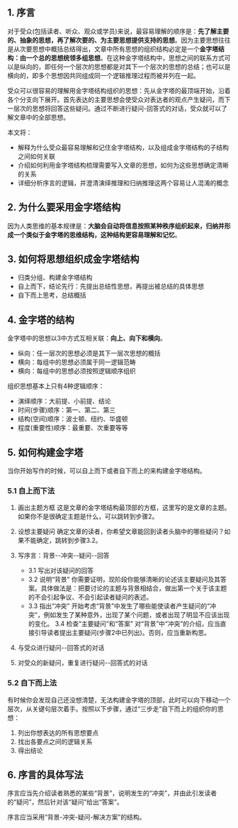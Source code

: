 ## 1. 序言
对于受众(包括读者、听众、观众或学员)来说，最容易理解的顺序是：**先了解主要的、抽象的思想，再了解次要的、为主要思想提供支持的思想**。因为主要思想往往是从次要思想中概括总结得出，文章中所有思想的组织结构必定是一个**金字塔结构：由一个总的思想统领多组思想**。在这种金字塔结构中，思想之间的联系方式可以是纵向的，即任何一个层次的思想都是对其下一个层次的思想的总结；也可以是横向的，即多个思想因共同组成同一个逻辑推理过程而被并列在一起。

受众可以很容易的理解用金字塔结构组织的思想：先从金字塔的最顶端开始，沿着各个分支向下展开。首先表达的主要思想会使受众对表达者的观点产生疑问，而下一层次的思想将回答这些疑问。通过不断进行疑问-回答式的对话，受众就可以了解文章中的全部思想。

本文将：
- 解释为什么受众最容易理解和记住金字塔结构，以及组成金字塔结构的子结构之间如何关联
- 介绍如何利用金字塔结构梳理需要写入文章的思想，如何为这些思想确定清晰的关系
- 详细分析序言的逻辑，并澄清演绎推理和归纳推理这两个容易让人混淆的概念

## 2. 为什么要采用金字塔结构
因为人类思维的基本规律是：**大脑会自动将信息按照某种秩序组织起来，归纳并形成一个类似于金字塔的思维结构，这种结构更容易理解和记忆**。

## 3. 如何将思想组织成金字塔结构

- 归类分组、构建金字塔结构
- 自上而下，结论先行：先提出总结性思想，再提出被总结的具体思想
- 自下而上思考，总结概括

## 4. 金字塔的结构

金字塔中的思想以3中方式互相关联：**向上、向下和横向**。
- 纵向：任一层次的思想必须是其下一层次思想的概括
- 横向：每组中的思想必须属于同一逻辑范畴
- 横向：每组中的思想必须按照逻辑顺序组织

组织思想基本上只有4种逻辑顺序：
- 演绎顺序：大前提、小前提、结论
- 时间(步骤)顺序：第一、第二、第三
- 结构(空间)顺序：波士顿、纽约、华盛顿
- 程度(重要性)顺序：最重要、次重要等等

## 5. 如何构建金字塔

当你开始写作的时候，可以自上而下或者自下而上的来构建金字塔结构。

### 5.1 自上而下法

1. 画出主题方框
这是文章的金字塔结构最顶部的方框，这里写的是文章的主题。如果你不是很确定主题是什么，可以跳转到步骤2。

2. 设想主要疑问
确定文章的读者，你希望文章能回到读者头脑中的哪些疑问？如果不能确定，跳转到步骤3.2。

3. 写序言：背景--冲突--疑问--回答
	- 3.1 写出对该疑问的回答
	- 3.2 说明“背景”
	你需要证明，现阶段你能够清晰的论述该主要疑问及其答案。具体做法是：把要讨论的主题与背景相结合，做出第一个关于该主题的不会引起争议、不会引起读者疑问的表述。
	- 3.3 指出“冲突”
	开始考虑“背景”中发生了哪些能使读者产生疑问的“冲突”，例如发生了某种意外，出现了某个问题，或者出现了明显不应该出现的变化。
	3.4 检查“主要疑问”和“答案”
	对“背景”中“冲突”的介绍，应当直接引导读者提出主要疑问(步骤2中已列出)。否则，应当重新构思。

4. 与受众进行疑问--回答式的对话
5. 对受众的新疑问，重复进行疑问--回答式的对话


### 5.2 自下而上法

有时候你会发现自己还没想清楚，无法构建金字塔的顶部，此时可以向下移动一个层次，从关键句层次着手。按照以下步骤，通过“三步走”自下而上的组织你的思想：
1. 列出你想表达的所有思想要点
2. 找出各要点之间的逻辑关系
3. 得出结论

## 6. 序言的具体写法

序言应当先介绍读者熟悉的某些“背景”，说明发生的“冲突”，并由此引发读者的“疑问”，然后针对该“疑问”给出“答案”。

序言应当采用“背景-冲突-疑问-解决方案”的结构。